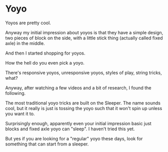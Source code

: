 # Yoyo
Yoyos are pretty cool.

Anyway my initial impression about yoyos is that they have a simple design, two pieces of block on the side, with a little stick thing (actually called fixed axle) in the middle.

And then I started shopping for yoyos.

How the hell do you even pick a yoyo.

There's responsive yoyos, unresponsive yoyos, styles of play, string tricks, what?

Anyway, after watching a few videos and a bit of research, I found the following.

The most traditional yoyo tricks are built on the Sleeper. The name sounds cool, but it really is just is tossing the yoyo such that it won't spin up unless you want it to.

Surprisingly enough, apparently even your initial impression basic just blocks and fixed axle yoyo can "sleep". I haven't tried this yet.

But yes if you are looking for a "regular" yoyo these days, look for something that can start from a sleeper.